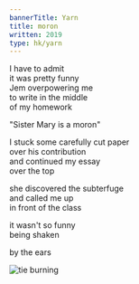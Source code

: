 ```yaml
---
bannerTitle: Yarn
title: moron
written: 2019
type: hk/yarn
---
```


I have to admit  
it was pretty funny  
Jem overpowering me  
to write in the middle  
of my homework  


"Sister Mary is a moron"  


I stuck some carefully cut paper  
over his contribution  
and continued my essay  
over the top  


she discovered the subterfuge  
and called me up  
in front of the class  


it wasn't so funny  
being shaken  


by the ears

![tie burning](/images/bio/hcTieBurn1980.jpeg "burning my tie on the last day of school")

